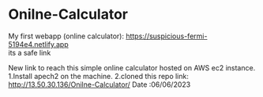 # Onilne-Calculator
My first webapp (online calculator): https://suspicious-fermi-5194e4.netlify.app  
its a safe link 

New link to reach this simple online calculator hosted on AWS ec2 instance.
1.Install apech2 on the machine.
2.cloned this repo
link: http://13.50.30.136/Onilne-Calculator/
Date :06/06/2023
